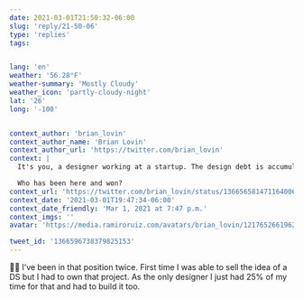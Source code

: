 ```yaml
---
date: 2021-03-01T21:50:32-06:00
slug: 'reply/21-50-06'
type: 'replies'
tags:


lang: 'en'
weather: '56.28°F'
weather-summary: 'Mostly Cloudy'
weather_icon: 'partly-cloudy-night'
lat: '26'
long: '-100'


context_author: 'brian_lovin'
context_author_name: 'Brian Lovin'
context_author_url: 'https://twitter.com/brian_lovin'
context: |
  It's you, a designer working at a startup. The design debt is accumulating, but you have to Move Fast and Ship Things. You know you need a design system, but it's not clear where to start, or even where to find the time to start paying back the debt.

  Who has been here and won?
context_url: 'https://twitter.com/brian_lovin/status/1366565814711640066?s=12'
context_date: '2021-03-01T19:47:34-06:00'
context_date_friendly: 'Mar 1, 2021 at 7:47 p.m.'
context_imgs: ''
avatar: 'https://media.ramiroruiz.com/avatars/brian_lovin/1217652661962661888/WfiUNjzP_bigger.jpg'

tweet_id: '1366596738379825153'
---
```

✋🏼 I’ve been in that position twice. First time I was able to sell the idea of a DS but I had to own that project. As the only designer I just had 25% of my time for that and had to build it too.